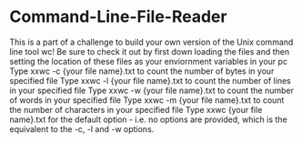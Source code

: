 # Command-Line-File-Reader
This is a part of a challenge to build your own version of the Unix command line tool wc!
Be sure to check it out by first down loading the files and then setting the location of these files as your enviornment variables in your pc 
Type xxwc -c {your file name}.txt to count the number of bytes in your specified file
Type xxwc -l {your file name}.txt to count the number of lines in your specified file
Type xxwc -w {your file name}.txt to count the number of words in your specified file
Type xxwc -m {your file name}.txt to count the number of characters in your specified file
Type xxwc    {your file name}.txt for the default option - i.e. no options are provided, which is the equivalent to the -c, -l and -w options.
